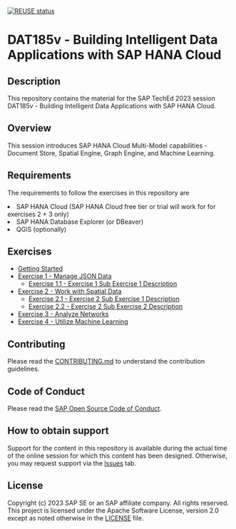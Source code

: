 [![REUSE status](https://api.reuse.software/badge/github.com/SAP-samples/teched2023-DA285v)](https://api.reuse.software/info/github.com/SAP-samples/teched2023-DA285v)

# DAT185v - Building Intelligent Data Applications with SAP HANA Cloud

## Description

This repository contains the material for the SAP TechEd 2023 session DAT185v - Building Intelligent Data Applications with SAP HANA Cloud.  

## Overview

This session introduces SAP HANA Cloud Multi-Model capabilities - Document Store, Spatial Engine, Graph Engine, and Machine Learning.

## Requirements

The requirements to follow the exercises in this repository are
<li>SAP HANA Cloud (SAP HANA Cloud free tier or trial will work for for exercises 2 + 3 only)
<li>SAP HANA Database Explorer (or DBeaver)
<li>QGIS (optionally)

## Exercises

- [Getting Started](exercises/ex0/)
- [Exercise 1 - Manage JSON Data](exercises/ex1/)
    - [Exercise 1.1 - Exercise 1 Sub Exercise 1 Description](exercises/ex1#exercise-11-sub-exercise-1-description)
- [Exercise 2 - Work with Spatial Data](exercises/ex2/)
    - [Exercise 2.1 - Exercise 2 Sub Exercise 1 Description](exercises/ex2#exercise-21-sub-exercise-1-description)
    - [Exercise 2.2 - Exercise 2 Sub Exercise 2 Description](exercises/ex2#exercise-22-sub-exercise-2-description)
- [Exercise 3 - Analyze Networks](exercises/ex3/)
- [Exercise 4 - Utilize Machine Learning](exercises/ex4/)
  
## Contributing
Please read the [CONTRIBUTING.md](./CONTRIBUTING.md) to understand the contribution guidelines.

## Code of Conduct
Please read the [SAP Open Source Code of Conduct](https://github.com/SAP-samples/.github/blob/main/CODE_OF_CONDUCT.md).

## How to obtain support

Support for the content in this repository is available during the actual time of the online session for which this content has been designed. Otherwise, you may request support via the [Issues](../../issues) tab.

## License
Copyright (c) 2023 SAP SE or an SAP affiliate company. All rights reserved. This project is licensed under the Apache Software License, version 2.0 except as noted otherwise in the [LICENSE](LICENSES/Apache-2.0.txt) file.
